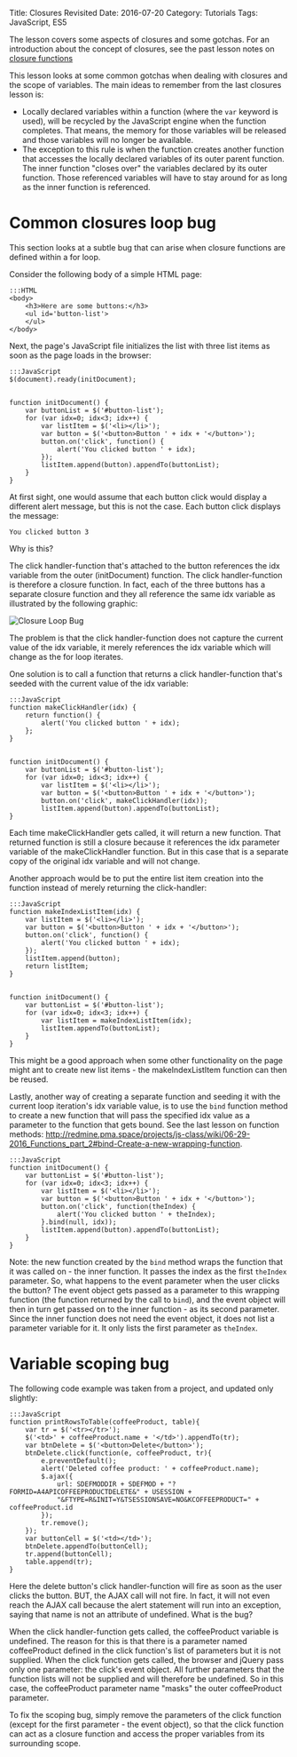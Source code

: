 Title: Closures Revisited
Date: 2016-07-20
Category: Tutorials
Tags: JavaScript, ES5

The lesson covers some aspects of closures and some gotchas. 
For an introduction about the concept of closures, see the past lesson notes on [closure functions](/closure-functions.html)

This lesson looks at some common gotchas when dealing with closures and the scope of variables. The main ideas to remember from the last closures lesson is:

* Locally declared variables within a function (where the `var` keyword is used), will be recycled by the JavaScript engine when the function completes. That means, the memory for those variables will be released and those variables will no longer be available.
* The exception to this rule is when the function creates another function that accesses the locally declared variables of its outer parent function. The inner function "closes over" the variables declared by its outer function. Those referenced variables will have to stay around for as long as the inner function is referenced.

# Common closures loop bug

This section looks at a subtle bug that can arise when closure functions are defined within a for loop. 

Consider the following body of a simple HTML page:

    :::HTML
    <body>
        <h3>Here are some buttons:</h3>
        <ul id='button-list'>
        </ul>
    </body>

Next, the page's JavaScript file initializes the list with three list items as soon as the page loads in the browser:

    :::JavaScript
    $(document).ready(initDocument);


    function initDocument() {
        var buttonList = $('#button-list');
        for (var idx=0; idx<3; idx++) {
            var listItem = $('<li></li>');
            var button = $('<button>Button ' + idx + '</button>');
            button.on('click', function() {
                alert('You clicked button ' + idx);
            });
            listItem.append(button).appendTo(buttonList);
        }
    }

At first sight, one would assume that each button click would display a different alert message, but this is not the case.
Each button click displays the message:

    You clicked button 3

Why is this?

The click handler-function that's attached to the button references the idx variable from the outer (initDocument) function. The click handler-function is therefore a closure function. In fact, each of the three buttons has a separate closure function and they all reference the same idx variable as illustrated by the following graphic:

![Closure Loop Bug]({static}/extras/closures-loop-bug.png)

The problem is that the click handler-function does not capture the current value of the idx variable, it merely references the idx variable which will change as the for loop iterates.

One solution is to call a function that returns a click handler-function that's seeded with the current value of the idx variable:

    :::JavaScript
    function makeClickHandler(idx) {
        return function() {
            alert('You clicked button ' + idx);
        };
    }


    function initDocument() {
        var buttonList = $('#button-list');
        for (var idx=0; idx<3; idx++) {
            var listItem = $('<li></li>');
            var button = $('<button>Button ' + idx + '</button>');
            button.on('click', makeClickHandler(idx));
            listItem.append(button).appendTo(buttonList);
    }

Each time makeClickHandler gets called, it will return a new function. That returned function is still a closure because it references the idx parameter variable of the makeClickHandler function. But in this case that is a separate copy of the original idx variable and will not change.

Another approach would be to put the entire list item creation into the function instead of merely returning the click-handler:

    :::JavaScript
    function makeIndexListItem(idx) {
        var listItem = $('<li></li>');
        var button = $('<button>Button ' + idx + '</button>');
        button.on('click', function() {
            alert('You clicked button ' + idx);
        });
        listItem.append(button);
        return listItem;
    }


    function initDocument() {
        var buttonList = $('#button-list');
        for (var idx=0; idx<3; idx++) {
            var listItem = makeIndexListItem(idx);
            listItem.appendTo(buttonList);
        }
    }

This might be a good approach when some other functionality on the page might ant to create new list items - the makeIndexListItem function can then be reused.

Lastly, another way of creating a separate function and seeding it with the current loop iteration's idx variable value, is to use the `bind` function method to create a new function that will pass the specified idx value as a parameter to the function that gets bound. See the last lesson on function methods: http://redmine.pma.space/projects/js-class/wiki/06-29-2016_Functions_part_2#bind-Create-a-new-wrapping-function.

    :::JavaScript
    function initDocument() {
        var buttonList = $('#button-list');
        for (var idx=0; idx<3; idx++) {
            var listItem = $('<li></li>');
            var button = $('<button>Button ' + idx + '</button>');
            button.on('click', function(theIndex) {
                alert('You clicked button ' + theIndex);
            }.bind(null, idx));
            listItem.append(button).appendTo(buttonList);
        }
    }

Note: the new function created by the `bind` method wraps the function that it was called on - the inner function. It passes the index as the first `theIndex` parameter. So, what happens to the event parameter when the user clicks the button? The event object gets passed as a parameter to this wrapping function (the function returned by the call to `bind`), and the event object will then in turn get passed on to the inner function - as its second parameter. Since the inner function does not need the event object, it does not list a parameter variable for it. It only lists the first parameter as `theIndex`.

# Variable scoping bug

The following code example was taken from a project, and updated only slightly:

    :::JavaScript
    function printRowsToTable(coffeeProduct, table){
        var tr = $('<tr></tr>');
        $('<td>' + coffeeProduct.name + '</td>').appendTo(tr);
        var btnDelete = $('<button>Delete</button>');
        btnDelete.click(function(e, coffeeProduct, tr){
            e.preventDefault();
            alert('Deleted coffee product: ' + coffeeProduct.name);
            $.ajax({
                url: SDEFMODDIR + SDEFMOD + "?FORMID=A4APICOFFEEPRODUCTDELETE&" + USESSION + 
                "&FTYPE=R&INIT=Y&TSESSIONSAVE=NO&KCOFFEEPRODUCT=" + coffeeProduct.id
            });
            tr.remove();
        });
        var buttonCell = $('<td></td>');
        btnDelete.appendTo(buttonCell);
        tr.append(buttonCell);
        table.append(tr);
    }

Here the delete button's click handler-function will fire as soon as the user clicks the button.
BUT, the AJAX call will not fire. In fact, it will not even reach the AJAX call because the alert statement will run into an exception, saying that name is not an attribute of undefined.
What is the bug?

When the click handler-function gets called, the coffeeProduct variable is undefined. The reason for this is that there is a parameter named coffeeProduct defined in the click function's list of parameters but it is not supplied. When the click function gets called, the browser and jQuery pass only one parameter: the click's event object. All further parameters that the function lists will not be supplied and will therefore be undefined. So in this case, the coffeeProduct parameter name "masks" the outer coffeeProduct parameter.

To fix the scoping bug, simply remove the parameters of the click function (except for the first parameter - the event object), so that the click function can act as a closure function and access the proper variables from its surrounding scope.
